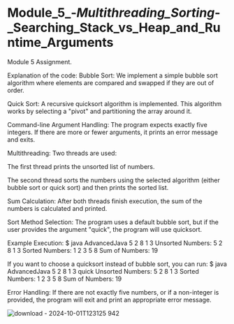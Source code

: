 # Module_5_-_Multithreading_Sorting_-_Searching_Stack_vs_Heap_and_Runtime_Arguments
Module 5 Assignment.

Explanation of the code:
Bubble Sort: We implement a simple bubble sort algorithm where elements are compared and swapped if they are out of order.

Quick Sort: A recursive quicksort algorithm is implemented. This algorithm works by selecting a "pivot" and partitioning the array around it.

Command-line Argument Handling: The program expects exactly five integers. If there are more or fewer arguments, it prints an error message and exits.

Multithreading: Two threads are used:

The first thread prints the unsorted list of numbers.

The second thread sorts the numbers using the selected algorithm (either bubble sort or quick sort) and then prints the sorted list.

Sum Calculation: After both threads finish execution, the sum of the numbers is calculated and printed.

Sort Method Selection: The program uses a default bubble sort, but if the user provides the argument "quick", the program will use quicksort.

Example Execution:
$ java AdvancedJava 5 2 8 1 3
Unsorted Numbers: 5 2 8 1 3
Sorted Numbers: 1 2 3 5 8
Sum of Numbers: 19

If you want to choose a quicksort instead of bubble sort, you can run:
$ java AdvancedJava 5 2 8 1 3 quick
Unsorted Numbers: 5 2 8 1 3
Sorted Numbers: 1 2 3 5 8
Sum of Numbers: 19

Error Handling:
If there are not exactly five numbers, or if a non-integer is provided, the program will exit and print an appropriate error message.

![download - 2024-10-01T123125 942](https://github.com/user-attachments/assets/1aeaaf8a-a15b-4368-82af-1ff5df3d2064)
